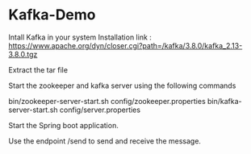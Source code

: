 # Kafka-Demo

Intall Kafka in your system 
Installation link : https://www.apache.org/dyn/closer.cgi?path=/kafka/3.8.0/kafka_2.13-3.8.0.tgz

Extract the tar file

Start the zookeeper and kafka server using the following commands

bin/zookeeper-server-start.sh config/zookeeper.properties
bin/kafka-server-start.sh config/server.properties

Start the Spring boot application.

Use the endpoint /send to send and receive the message.


